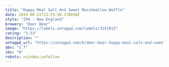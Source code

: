 ```yaml
---
title: "Hoppy Meal Salt And Sweet Marshmallow Waffle"
date: 2019-06-21T13:53:58.178938Z
style: "IPA - New England"
brewery: "Deer Bear"
image: "https://labels.untappd.com/labels/3151913"
rating: "3.53"
description: ""
untappd_url: "https://untappd.com/b/deer-bear-hoppy-meal-salt-and-sweet-marshmallow-waffle/3151913"
abv: "5.7"
ibu: "0"
robots: noindex,nofollow
---
```

